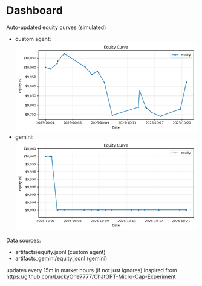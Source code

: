 # Dashboard

Auto-updated equity curves (simulated)

- custom agent: ![Equity Curve](artifacts/equity.png?v=606d18b)
- gemini: ![Equity Curve (Gemini)](artifacts_gemini/equity.png?v=606d18b)

Data sources:
- artifacts/equity.jsonl (custom agent)
- artifacts_gemini/equity.jsonl (gemini)

updates every 15m in market hours (if not just ignores)
inspired from https://github.com/LuckyOne7777/ChatGPT-Micro-Cap-Experiment